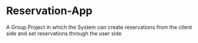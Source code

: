 # Reservation-App
A Group Project in which the System can create reservations from the client side and set reservations through the user side

